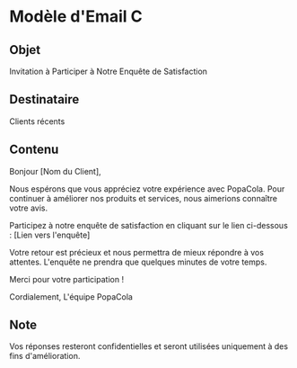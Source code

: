 # Modèle d'Email C

## Objet
Invitation à Participer à Notre Enquête de Satisfaction

## Destinataire
Clients récents

## Contenu

Bonjour [Nom du Client],

Nous espérons que vous appréciez votre expérience avec PopaCola. Pour continuer à améliorer nos produits et services, nous aimerions connaître votre avis.

Participez à notre enquête de satisfaction en cliquant sur le lien ci-dessous :
[Lien vers l'enquête]

Votre retour est précieux et nous permettra de mieux répondre à vos attentes. L'enquête ne prendra que quelques minutes de votre temps.

Merci pour votre participation !

Cordialement,
L'équipe PopaCola

## Note
Vos réponses resteront confidentielles et seront utilisées uniquement à des fins d'amélioration.
